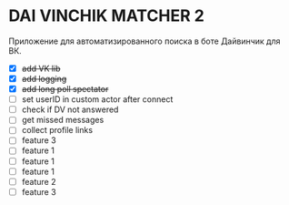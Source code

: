 # DAI VINCHIK MATCHER 2

Приложение для автоматизированного поиска в боте Дайвинчик для ВК.


- [x] ~~add VK lib~~
- [x] ~~add logging~~
- [x] ~~add long poll spectator~~
- [ ] set userID in custom actor after connect
- [ ] check if DV not answered
- [ ] get missed messages
- [ ] collect profile links
- [ ] feature 3
- [ ] feature 1
- [ ] feature 1
- [ ] feature 1
- [ ] feature 2
- [ ] feature 3